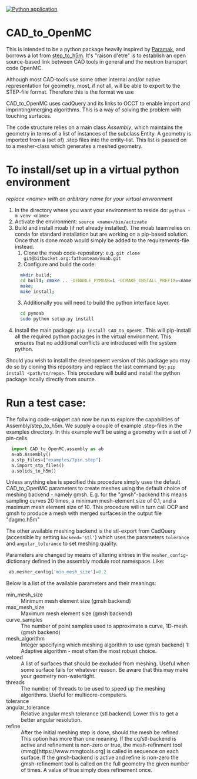 [![Python application](https://github.com/openmsr/step_to_h5m/actions/workflows/python-app.yml/badge.svg?branch=factory_meshclasses)](https://github.com/openmsr/step_to_h5m/actions/workflows/python-app.yml)

# CAD_to_OpenMC

This is intended to be a python package heavily inspired by [Paramak](https://github.com/fusion-energy/paramak), and borrows a lot from [step_to_h5m]( https://github.com/fusion-energy/step_to_h5m).
It's "raison d'etre" is to establish an open source-based link between CAD tools in general and the neutron transport code OpenMC.

Although most CAD-tools use some other internal and/or native representation for geometry, most, if not all, will be able to export to the STEP-file format. Therefore this is the format we use 

CAD_to_OpenMC uses cadQuery and its links to OCCT to enable import and imprinting/merging algorithms. This is a way of solving the problem with touching surfaces.

The code structure relies on a main class *Assembly*, which maintains the geometry in terms of a list of instances of the subclass Entity.
A geometry is imported from a (set of) .step files into the entity-list. This list is passed on to a mesher-class which generates a meshed geometry.

# To install/set up in a virtual python environment
_replace \<name\> with an arbitrary name for your virtual environment_
1. In the directory where you want your environment to reside do: ```python -m venv <name>```
2. Activate the environment: ```source <name>/bin/activate```
3. Build and install moab (if not already installed). The moab team relies on conda for standard installation but are working on a pip-based solution. Once that is done moab would simply be added to the requirements-file instead.
    1. Clone the moab code-repository: e.g. ```git clone git@bitbucket.org:fathomteam/moab.git```
    2. Configure and build the code:
    ```bash
      mkdir build;
      cd build; cmake .. -DENABLE_PYMOAB=1 -DCMAKE_INSTALL_PREFIX=<name>;
      make;
      make install;
    ```    
    3. Additionally you will need to build the python interface layer.
    ```bash
      cd pymoab
      sudo python setup.py install
    ```
4. Install the main package: ```pip install CAD_to_OpenMC```. This will pip-install all the required python packages in the virtual environment. This ensures that no additional conflicts are introduced with the system python.

Should you wish to install the development version of this package you may do so by cloning this repository and replace the last command by: ```pip install <path/to/repo>```. This procedure will build and install the python package locally directly from source.

# Run a test case:
The follwing code-snippet can now be run to explore the capabilities of Assembly/step_to_h5m. We supply a couple of example .step-files in the examples directory. In this example we'll be using a geometry with a set of 7 pin-cells.

```python
  import CAD_to_OpenMC.assembly as ab
  a=ab.Assembly()
  a.stp_files=["examples/7pin.step"]
  a.import_stp_files()
  a.solids_to_h5m()
```

Unless anything else is specified this procedure simply uses the default CAD_to_OpenMC parameters to create meshes using the default choice of meshing backend - namely gmsh.
E.g. for the "gmsh"-backend this means sampling curves 20 times, a minimum mesh-element size of 0.1, and a maximum mesh element size of 10.
This procedure will in turn call OCP and gmsh to produce a mesh with merged surfaces in the output file "dagmc.h5m"

The other available meshing backend is the stl-export from CadQuery (accessible by setting ```backend='stl'```) which uses the parameters ```tolerance``` and ```angular_tolerance``` to set meshing quality.

Parameters are changed by means of altering entries in the ```mesher_config```-dictionary defined  in the assembly module root namespace. Like:
```python
 ab.mesher_config['min_mesh_size']=0.2
 ```

Below is a list of the available parameters and their
meanings:

<dl>
    <dt>min_mesh_size</dt>
        <dd>Minimum mesh element size (gmsh backend)</dd>
    <dt>max_mesh_size</dt>
        <dd>Maximum mesh element size (gmsh backend)</dd>
    <dt>curve_samples</dt>
        <dd>The number of point samples used to approximate a curve, 1D-mesh. (gmsh backend)</dd>
    <dt>mesh_algorithm</dt>
        <dd>Integer specifying which meshing algorithm to use (gmsh backend) 1: Adaptive algorithm - most often the most robust choice.</dd>
    <dt>vetoed</dt>
        <dd>A list of surfaces that should be excluded from meshing. Useful when some surface fails for whatever reason. Be aware that this may make your geometry non-watertight.</dd>
    <dt>threads</dt>
        <dd>The number of threads to be used to speed up the meshing algorithms. Useful for multicore-computers.</dd>
    <dt>tolerance</dt>
        <ddRelative mesh tolerance (stl backend). Lower this to get a finer mesh.</dd>
    <dt>angular_tolerance</dt>
        <dd>Relative angular mesh tolerance (stl backend) Lower this to get a better angular resolution.</dd>
    <dt>refine</dt>
        <dd>After the initial meshing step is done, should the mesh be refined. This option has more than one meaning. If the cq/stl-backend is active and refinement is non-zero or true, the mesh-refinment tool (mmg)[https://www.mmgtools.org] is called in sequence on each surface. If the gmsh-backend is active and refine is non-zero the gmsh-refinement tool is called on the full geometry the given number of times. A value of true simply does refinement once.</dd> 
</dl>
